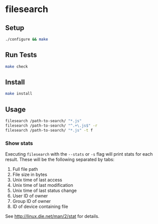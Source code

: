 # filesearch

## Setup

```sh
./configure && make
```

## Run Tests

```sh
make check
```

## Install

```sh
make install
```

## Usage

```sh
filesearch /path-to-search/ "*.js"
filesearch /path-to-search/ "^.+\.js$" -r
filesearch /path-to-search/ "*.js" -t f
```

### Show stats

Executing `filesearch` with the `--stats` or `-s` flag will print stats for each result.
These will be the following separated by tabs:

  1. Full file path
  2. File size in bytes
  3. Unix time of last access
  4. Unix time of last modification
  5. Unix time of last status change
  6. User ID of owner
  7. Group ID of owner
  8. ID of device containing file

See http://linux.die.net/man/2/stat for details.

